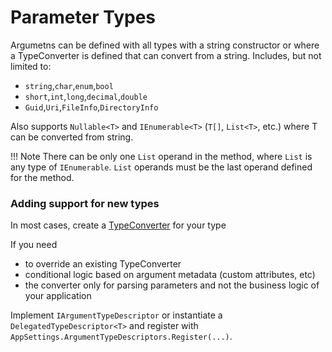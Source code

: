 # Parameter Types

Argumetns can be defined with all types with a string constructor or where a TypeConverter is defined that can convert from a string.  Includes, but not limited to:

- `string`,`char`,`enum`,`bool`
- `short`,`int`,`long`,`decimal`,`double`
- `Guid`,`Uri`,`FileInfo`,`DirectoryInfo`

Also supports `Nullable<T>` and `IEnumerable<T>` (`T[]`, `List<T>`, etc.) where T can be converted from string.

!!! Note 
    There can be only one `List` operand in the method, where `List` is any type of `IEnumerable`. 
    `List` operands must be the last operand defined for the method.

### Adding support for new types

In most cases, create a [TypeConverter](https://docs.microsoft.com/en-us/dotnet/api/system.componentmodel.typeconverter?view=netframework-4.8) for your type

If you need 

- to override an existing TypeConverter
- conditional logic based on argument metadata (custom attributes, etc)
- the converter only for parsing parameters and not the business logic of your application

Implement `IArgumentTypeDescriptor` or instantiate a `DelegatedTypeDescriptor<T>` and register with `AppSettings.ArgumentTypeDescriptors.Register(...)`.